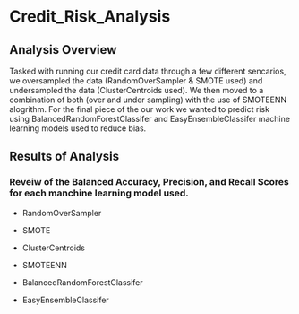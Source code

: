 # Credit_Risk_Analysis

## Analysis Overview 
Tasked with running our credit card data through a few different sencarios, we oversampled the data (RandomOverSampler & SMOTE used) and undersampled the data (ClusterCentroids used). We then moved to a combination of both (over and under sampling) with the use of SMOTEENN alogrithm. For the final piece of the our work we wanted to predict risk using BalancedRandomForestClassifer and EasyEnsembleClassifer machine learning models used to reduce bias.  

## Results of Analysis

### Reveiw of the Balanced Accuracy, Precision, and Recall Scores for each manchine learning model used. 
- RandomOverSampler


- SMOTE


- ClusterCentroids


- SMOTEENN


- BalancedRandomForestClassifer


- EasyEnsembleClassifer
